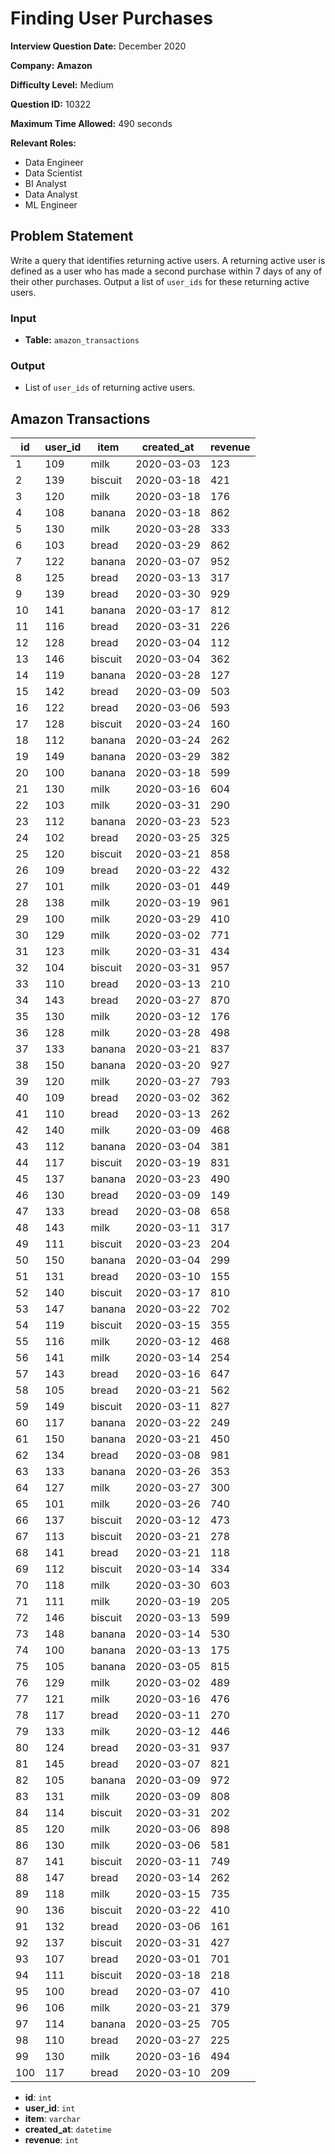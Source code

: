 # Finding User Purchases

**Interview Question Date:** December 2020

**Company:** **Amazon**

**Difficulty Level:** Medium

**Question ID:** 10322

**Maximum Time Allowed:** 490 seconds

**Relevant Roles:**  
- Data Engineer  
- Data Scientist  
- BI Analyst  
- Data Analyst  
- ML Engineer  

## Problem Statement

Write a query that identifies returning active users. A returning active user is defined as a user who has made a second purchase within 7 days of any of their other purchases. Output a list of `user_ids` for these returning active users.

### Input

- **Table:** `amazon_transactions`

### Output

- List of `user_ids` of returning active users.
## Amazon Transactions

| id  | user_id | item    | created_at | revenue |
|-----|---------|---------|------------|---------|
| 1   | 109     | milk    | 2020-03-03 | 123     |
| 2   | 139     | biscuit | 2020-03-18 | 421     |
| 3   | 120     | milk    | 2020-03-18 | 176     |
| 4   | 108     | banana  | 2020-03-18 | 862     |
| 5   | 130     | milk    | 2020-03-28 | 333     |
| 6   | 103     | bread   | 2020-03-29 | 862     |
| 7   | 122     | banana  | 2020-03-07 | 952     |
| 8   | 125     | bread   | 2020-03-13 | 317     |
| 9   | 139     | bread   | 2020-03-30 | 929     |
| 10  | 141     | banana  | 2020-03-17 | 812     |
| 11  | 116     | bread   | 2020-03-31 | 226     |
| 12  | 128     | bread   | 2020-03-04 | 112     |
| 13  | 146     | biscuit | 2020-03-04 | 362     |
| 14  | 119     | banana  | 2020-03-28 | 127     |
| 15  | 142     | bread   | 2020-03-09 | 503     |
| 16  | 122     | bread   | 2020-03-06 | 593     |
| 17  | 128     | biscuit | 2020-03-24 | 160     |
| 18  | 112     | banana  | 2020-03-24 | 262     |
| 19  | 149     | banana  | 2020-03-29 | 382     |
| 20  | 100     | banana  | 2020-03-18 | 599     |
| 21  | 130     | milk    | 2020-03-16 | 604     |
| 22  | 103     | milk    | 2020-03-31 | 290     |
| 23  | 112     | banana  | 2020-03-23 | 523     |
| 24  | 102     | bread   | 2020-03-25 | 325     |
| 25  | 120     | biscuit | 2020-03-21 | 858     |
| 26  | 109     | bread   | 2020-03-22 | 432     |
| 27  | 101     | milk    | 2020-03-01 | 449     |
| 28  | 138     | milk    | 2020-03-19 | 961     |
| 29  | 100     | milk    | 2020-03-29 | 410     |
| 30  | 129     | milk    | 2020-03-02 | 771     |
| 31  | 123     | milk    | 2020-03-31 | 434     |
| 32  | 104     | biscuit | 2020-03-31 | 957     |
| 33  | 110     | bread   | 2020-03-13 | 210     |
| 34  | 143     | bread   | 2020-03-27 | 870     |
| 35  | 130     | milk    | 2020-03-12 | 176     |
| 36  | 128     | milk    | 2020-03-28 | 498     |
| 37  | 133     | banana  | 2020-03-21 | 837     |
| 38  | 150     | banana  | 2020-03-20 | 927     |
| 39  | 120     | milk    | 2020-03-27 | 793     |
| 40  | 109     | bread   | 2020-03-02 | 362     |
| 41  | 110     | bread   | 2020-03-13 | 262     |
| 42  | 140     | milk    | 2020-03-09 | 468     |
| 43  | 112     | banana  | 2020-03-04 | 381     |
| 44  | 117     | biscuit | 2020-03-19 | 831     |
| 45  | 137     | banana  | 2020-03-23 | 490     |
| 46  | 130     | bread   | 2020-03-09 | 149     |
| 47  | 133     | bread   | 2020-03-08 | 658     |
| 48  | 143     | milk    | 2020-03-11 | 317     |
| 49  | 111     | biscuit | 2020-03-23 | 204     |
| 50  | 150     | banana  | 2020-03-04 | 299     |
| 51  | 131     | bread   | 2020-03-10 | 155     |
| 52  | 140     | biscuit | 2020-03-17 | 810     |
| 53  | 147     | banana  | 2020-03-22 | 702     |
| 54  | 119     | biscuit | 2020-03-15 | 355     |
| 55  | 116     | milk    | 2020-03-12 | 468     |
| 56  | 141     | milk    | 2020-03-14 | 254     |
| 57  | 143     | bread   | 2020-03-16 | 647     |
| 58  | 105     | bread   | 2020-03-21 | 562     |
| 59  | 149     | biscuit | 2020-03-11 | 827     |
| 60  | 117     | banana  | 2020-03-22 | 249     |
| 61  | 150     | banana  | 2020-03-21 | 450     |
| 62  | 134     | bread   | 2020-03-08 | 981     |
| 63  | 133     | banana  | 2020-03-26 | 353     |
| 64  | 127     | milk    | 2020-03-27 | 300     |
| 65  | 101     | milk    | 2020-03-26 | 740     |
| 66  | 137     | biscuit | 2020-03-12 | 473     |
| 67  | 113     | biscuit | 2020-03-21 | 278     |
| 68  | 141     | bread   | 2020-03-21 | 118     |
| 69  | 112     | biscuit | 2020-03-14 | 334     |
| 70  | 118     | milk    | 2020-03-30 | 603     |
| 71  | 111     | milk    | 2020-03-19 | 205     |
| 72  | 146     | biscuit | 2020-03-13 | 599     |
| 73  | 148     | banana  | 2020-03-14 | 530     |
| 74  | 100     | banana  | 2020-03-13 | 175     |
| 75  | 105     | banana  | 2020-03-05 | 815     |
| 76  | 129     | milk    | 2020-03-02 | 489     |
| 77  | 121     | milk    | 2020-03-16 | 476     |
| 78  | 117     | bread   | 2020-03-11 | 270     |
| 79  | 133     | milk    | 2020-03-12 | 446     |
| 80  | 124     | bread   | 2020-03-31 | 937     |
| 81  | 145     | bread   | 2020-03-07 | 821     |
| 82  | 105     | banana  | 2020-03-09 | 972     |
| 83  | 131     | milk    | 2020-03-09 | 808     |
| 84  | 114     | biscuit | 2020-03-31 | 202     |
| 85  | 120     | milk    | 2020-03-06 | 898     |
| 86  | 130     | milk    | 2020-03-06 | 581     |
| 87  | 141     | biscuit | 2020-03-11 | 749     |
| 88  | 147     | bread   | 2020-03-14 | 262     |
| 89  | 118     | milk    | 2020-03-15 | 735     |
| 90  | 136     | biscuit | 2020-03-22 | 410     |
| 91  | 132     | bread   | 2020-03-06 | 161     |
| 92  | 137     | biscuit | 2020-03-31 | 427     |
| 93  | 107     | bread   | 2020-03-01 | 701     |
| 94  | 111     | biscuit | 2020-03-18 | 218     |
| 95  | 100     | bread   | 2020-03-07 | 410     |
| 96  | 106     | milk    | 2020-03-21 | 379     |
| 97  | 114     | banana  | 2020-03-25 | 705     |
| 98  | 110     | bread   | 2020-03-27 | 225     |
| 99  | 130     | milk    | 2020-03-16 | 494     |
| 100 | 117     | bread   | 2020-03-10 | 209     |
- **id**: `int`
- **user_id**: `int`
- **item**: `varchar`
- **created_at**: `datetime`
- **revenue**: `int`


